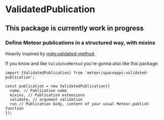 # ValidatedPublication

## This package is currently work in progress

### Define Meteor publications in a structured way, with mixins

Heavily inspired by [mdg:validated-method](https://github.com/meteor/validated-method).

If you know and like `ValidatedMethod` you're gonna also like this package.

```
import {ValidatedPublication} from 'meteor/spaceapps:validated-publication';

const publication = new ValidatedPublication({
  name, // Publication name
  mixins, // Publication extensions
  validate, // argument validation
  run // Publication body, content of your usual Meteor.publish function
});
```

